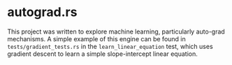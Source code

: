 # autograd.rs
This project was written to explore machine learning, particularly auto-grad mechanisms.
A simple example of this engine can be found in `tests/gradient_tests.rs` in the `learn_linear_equation` test, which uses gradient descent to learn a simple slope-intercept linear equation.
